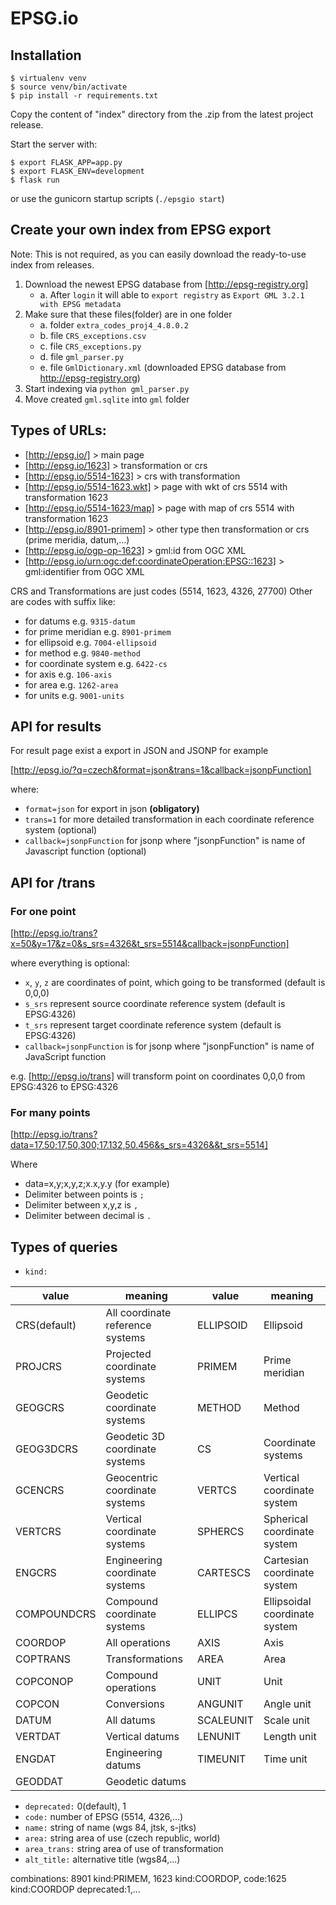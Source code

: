 # EPSG.io

## Installation

```
$ virtualenv venv
$ source venv/bin/activate
$ pip install -r requirements.txt
```
Copy the content of "index" directory from the .zip from the latest project release.

Start the server with:

```
$ export FLASK_APP=app.py
$ export FLASK_ENV=development
$ flask run
```

or use the gunicorn startup scripts (`./epsgio start`)


## Create your own index from EPSG export

Note: This is not required, as you can easily download the ready-to-use index from releases.

1. Download the newest EPSG database from [http://epsg-registry.org]
   * a. After `login` it will able to `export registry` as `Export GML 3.2.1 with EPSG metadata`
2. Make sure that these files(folder) are in one folder
    * a. folder `extra_codes_proj4_4.8.0.2`
    * b. file `CRS_exceptions.csv`
    * c. file `CRS_exceptions.py`
    * d. file `gml_parser.py`
    * e. file `GmlDictionary.xml` (downloaded EPSG database from http://epsg-registry.org)
3. Start indexing via `python gml_parser.py`
4. Move created `gml.sqlite` into `gml` folder

## Types of URLs:
 * [http://epsg.io/] > main page
 * [http://epsg.io/1623] > transformation or crs
 * [http://epsg.io/5514-1623] > crs with transformation
 * [http://epsg.io/5514-1623.wkt] > page with wkt of crs 5514 with transformation 1623
 * [http://epsg.io/5514-1623/map] > page with map of crs 5514 with transformation 1623
 * [http://epsg.io/8901-primem] > other type then transformation or crs (prime meridia, datum,...)
 * [http://epsg.io/ogp-op-1623] > gml:id from OGC XML
 * [http://epsg.io/urn:ogc:def:coordinateOperation:EPSG::1623] > gml:identifier from OGC XML

CRS and Transformations are just codes (5514, 1623, 4326, 27700)
Other are codes with suffix like:
  * for datums e.g. `9315-datum`
  * for prime meridian e.g. `8901-primem`
  * for ellipsoid e.g. `7004-ellipsoid`
  * for method e.g. `9840-method`
  * for coordinate system e.g. `6422-cs`
  * for axis e.g. `106-axis`
  * for area e.g. `1262-area`
  * for units e.g. `9001-units`

## API for results

For result page exist a export in JSON and JSONP
for example

[http://epsg.io/?q=czech&format=json&trans=1&callback=jsonpFunction]

where:
  * `format=json` for export in json **(obligatory)**
  * `trans=1` for more detailed transformation in each coordinate reference system (optional)
  * `callback=jsonpFunction` for jsonp where "jsonpFunction" is name of Javascript function (optional)

## API for /trans

### For one point
[http://epsg.io/trans?x=50&y=17&z=0&s_srs=4326&t_srs=5514&callback=jsonpFunction]

where everything is optional:
 * `x`, `y`, `z` are coordinates of point, which going to be transformed (default is 0,0,0)
 * `s_srs` represent source coordinate reference system (default is EPSG:4326)
 * `t_srs` represent target coordinate reference system (default is EPSG:4326)
 * `callback=jsonpFunction` is for jsonp where "jsonpFunction" is name of JavaScript function

e.g. [http://epsg.io/trans] will transform point on coordinates 0,0,0 from EPSG:4326 to EPSG:4326

### For many points
[http://epsg.io/trans?data=17,50;17,50,300;17.132,50.456&s_srs=4326&&t_srs=5514]

Where
* data=x,y;x,y,z;x.x,y.y (for example)
* Delimiter between points is `;`
* Delimiter between x,y,z is `,`
* Delimiter between decimal is `.`

## Types of queries

 * `kind:`

 value | meaning | value | meaning
 --- | --- | --- | ---
 CRS(default) | All coordinate reference systems | ELLIPSOID | Ellipsoid
 PROJCRS | Projected coordinate systems | PRIMEM | Prime meridian
 GEOGCRS|Geodetic coordinate systems|METHOD|Method
 GEOG3DCRS|Geodetic 3D coordinate systems|CS|Coordinate systems
 GCENCRS|Geocentric coordinate systems|VERTCS|Vertical coordinate system
 VERTCRS|Vertical coordinate systems|SPHERCS|Spherical coordinate system
 ENGCRS|Engineering coordinate systems|CARTESCS|Cartesian coordinate system
 COMPOUNDCRS|Compound coordinate systems|ELLIPCS|Ellipsoidal coordinate system
 COORDOP|All operations|AXIS|Axis
 COPTRANS|Transformations|AREA|Area
 COPCONOP|Compound operations|UNIT|Unit
 COPCON|Conversions|ANGUNIT|Angle unit
 DATUM|All datums|SCALEUNIT|Scale unit
 VERTDAT|Vertical datums|LENUNIT|Length unit
 ENGDAT|Engineering datums|TIMEUNIT|Time unit
 GEODDAT|Geodetic datums||


 * `deprecated:` 0(default), 1
 * `code:` number of EPSG (5514, 4326,...)
 * `name:` string of name (wgs 84, jtsk, s-jtks)
 * `area:` string area of use (czech republic, world)
 * `area_trans:` string area of use of transformation
 * `alt_title:` alternative title (wgs84,...)

combinations: 8901 kind:PRIMEM, 1623 kind:COORDOP, code:1625 kind:COORDOP deprecated:1,...

